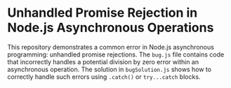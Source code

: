 # Unhandled Promise Rejection in Node.js Asynchronous Operations

This repository demonstrates a common error in Node.js asynchronous programming: unhandled promise rejections.  The `bug.js` file contains code that incorrectly handles a potential division by zero error within an asynchronous operation. The solution in `bugSolution.js` shows how to correctly handle such errors using `.catch()` or `try...catch` blocks.